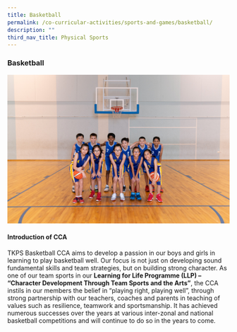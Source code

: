 ```yaml
---
title: Basketball
permalink: /co-curricular-activities/sports-and-games/basketball/
description: ""
third_nav_title: Physical Sports
---
```

### **Basketball**
<img src="/images/sports1.jpg">

#### **Introduction of CCA**
TKPS Basketball CCA aims to develop a passion in our boys and girls in learning to play basketball well. Our focus is not just on developing sound fundamental skills and team strategies, but on building strong character. As one of our team sports in our **Learning for Life Programme (LLP) – “Character Development Through Team Sports and the Arts”**, the CCA instils in our members the belief in “playing right, playing well”, through strong partnership with our teachers, coaches and parents in teaching of values such as resilience, teamwork and sportsmanship. It has achieved numerous successes over the years at various inter-zonal and national basketball competitions and will continue to do so in the years to come.